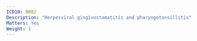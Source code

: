 ```yaml
---
ICD10: B002
Description: "Herpesviral gingivostomatitis and pharyngotonsillitis"
Matters: Yes
Weight: 1
---
```


